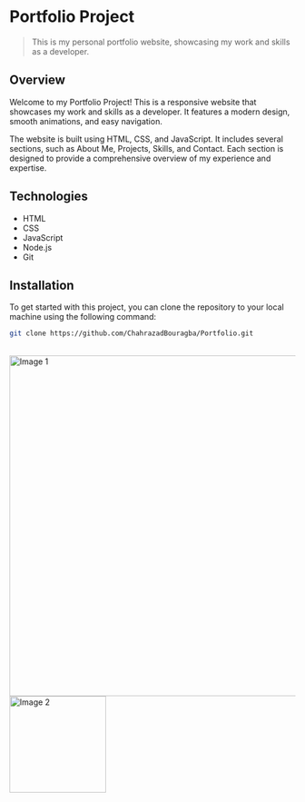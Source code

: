 # Portfolio Project

> This is my personal portfolio website, showcasing my work and skills as a developer.


## Overview

Welcome to my Portfolio Project! This is a responsive website that showcases my work and skills as a developer. It features a modern design, smooth animations, and easy navigation.

The website is built using HTML, CSS, and JavaScript. It includes several sections, such as About Me, Projects, Skills, and Contact. Each section is designed to provide a comprehensive overview of my experience and expertise.

## Technologies

- HTML
- CSS
- JavaScript
- Node.js
- Git

## Installation

To get started with this project, you can clone the repository to your local machine using the following command:

```bash
git clone https://github.com/ChahrazadBouragba/Portfolio.git
```
<br>


<div>
  <img src="./img/Document.png" alt="Image 1" width="600"  style="position: relative; top: 0;"/>
    <img src="./img/Document (1).png" alt="Image 2" width="170" />
</div>

<!-- ![Portfolio Project Banner](./img/Document.png) -->

